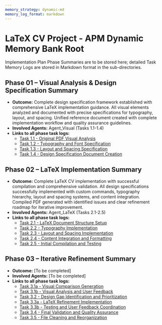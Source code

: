 ```yaml
---
memory_strategy: dynamic-md
memory_log_format: markdown
---
```


# LaTeX CV Project - APM Dynamic Memory Bank Root
Implementation Plan Phase Summaries are to be stored here; detailed Task Memory Logs are stored in Markdown format in the sub-directories.

## Phase 01 – Visual Analysis & Design Specification Summary
* **Outcome:** Complete design specification framework established with comprehensive LaTeX implementation guidance. All visual elements analyzed and documented with precise specifications for typography, layout, and spacing. Unified reference document created with complete implementation workflow and quality assurance guidelines.
* **Involved Agents:** Agent_Visual (Tasks 1.1-1.4)
* **Links to all phase task logs:**
  - [Task 1.1 - Original PDF Visual Analysis](Phase_01_Visual_Analysis/Task_1_1_Original_PDF_Visual_Analysis.md)
  - [Task 1.2 - Typography and Font Specification](Phase_01_Visual_Analysis/Task_1_2_Typography_and_Font_Specification.md)
  - [Task 1.3 - Layout and Spacing Specification](Phase_01_Visual_Analysis/Task_1_3_Layout_and_Spacing_Specification.md)
  - [Task 1.4 - Design Specification Document Creation](Phase_01_Visual_Analysis/Task_1_4_Design_Specification_Document_Creation.md)

## Phase 02 – LaTeX Implementation Summary
* **Outcome:** Complete LaTeX CV implementation with successful compilation and comprehensive validation. All design specifications successfully implemented with custom commands, typography hierarchy, layout and spacing systems, and content integration. Compiled PDF generated with identified issues and clear refinement roadmap for iterative improvement.
* **Involved Agents:** Agent_LaTeX (Tasks 2.1-2.5)
* **Links to all phase task logs:**
  - [Task 2.1 - LaTeX Document Structure Setup](Phase_02_LaTeX_Implementation/Task_2_1_LaTeX_Document_Structure_Setup.md)
  - [Task 2.2 - Typography Implementation](Phase_02_LaTeX_Implementation/Task_2_2_Typography_Implementation.md)
  - [Task 2.3 - Layout and Spacing Implementation](Phase_02_LaTeX_Implementation/Task_2_3_Layout_and_Spacing_Implementation.md)
  - [Task 2.4 - Content Integration and Formatting](Phase_02_LaTeX_Implementation/Task_2_4_Content_Integration_and_Formatting.md)
  - [Task 2.5 - Initial Compilation and Testing](Phase_02_LaTeX_Implementation/Task_2_5_Initial_Compilation_and_Testing.md)

## Phase 03 – Iterative Refinement Summary
* **Outcome:** [To be completed]
* **Involved Agents:** [To be completed]
* **Links to all phase task logs:**
  - [Task 3.1a - Visual Comparison Generation](Phase_03_Iterative_Refinement/Task_3_1a_Visual_Comparison_Generation.md)
  - [Task 3.1b - Visual Analysis and User Feedback](Phase_03_Iterative_Refinement/Task_3_1b_Visual_Analysis_and_User_Feedback.md)
  - [Task 3.2 - Design Gap Identification and Prioritization](Phase_03_Iterative_Refinement/Task_3_2_Design_Gap_Identification_and_Prioritization.md)
  - [Task 3.3a - LaTeX Refinement Implementation](Phase_03_Iterative_Refinement/Task_3_3a_LaTeX_Refinement_Implementation.md)
  - [Task 3.3b - Testing and User Feedback Coordination](Phase_03_Iterative_Refinement/Task_3_3b_Testing_and_User_Feedback_Coordination.md)
  - [Task 3.4 - Final Validation and Quality Assurance](Phase_03_Iterative_Refinement/Task_3_4_Final_Validation_and_Quality_Assurance.md)
  - [Task 3.5 - File Cleaning and Reorganization](Phase_03_Iterative_Refinement/Task_3_5_File_Cleaning_and_Reorganization.md)

